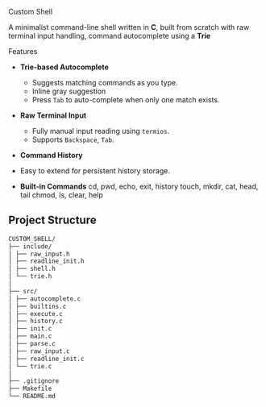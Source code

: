 Custom Shell 

A minimalist command-line shell written in **C**, built from scratch with raw terminal input handling,  command autocomplete using a **Trie**

 Features

- **Trie-based Autocomplete**
  - Suggests matching commands as you type.
  - Inline gray suggestion 
  - Press `Tab` to auto-complete when only one match exists.

- **Raw Terminal Input**
  - Fully manual input reading using `termios`.
  - Supports `Backspace`, `Tab`.

-  **Command History**
  - Easy to extend for persistent history storage.

-  **Built-in Commands**
    cd, pwd, echo, exit, history
    touch, mkdir, cat, head, tail
    chmod, ls, clear, help

##  Project Structure
```sh
CUSTOM_SHELL/
├── include/ 
│ ├── raw_input.h
│ ├── readline_init.h
│ ├── shell.h
│ └── trie.h
│
├── src/ 
│ ├── autocomplete.c
│ ├── builtins.c 
│ ├── execute.c
│ ├── history.c 
│ ├── init.c 
│ ├── main.c 
│ ├── parse.c
│ ├── raw_input.c 
│ ├── readline_init.c 
│ └── trie.c 
│
├── .gitignore
├── Makefile
└── README.md

